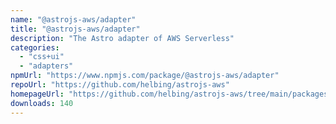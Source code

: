 ```yaml
---
name: "@astrojs-aws/adapter"
title: "@astrojs-aws/adapter"
description: "The Astro adapter of AWS Serverless"
categories:
  - "css+ui"
  - "adapters"
npmUrl: "https://www.npmjs.com/package/@astrojs-aws/adapter"
repoUrl: "https://github.com/helbing/astrojs-aws"
homepageUrl: "https://github.com/helbing/astrojs-aws/tree/main/packages/adapter"
downloads: 140
---
```

